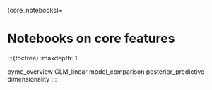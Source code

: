 (core_notebooks)=
# Notebooks on core features

:::{toctree}
:maxdepth: 1

pymc_overview
GLM_linear
model_comparison
posterior_predictive
dimensionality
:::
